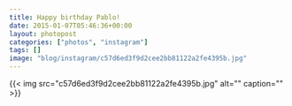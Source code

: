 ```yaml
---
title: Happy birthday Pablo!
date: 2015-01-07T05:46:36+00:00
layout: photopost
categories: ["photos", "instagram"]
tags: []
image: "blog/instagram/c57d6ed3f9d2cee2bb81122a2fe4395b.jpg"
---
```


{{< img src="c57d6ed3f9d2cee2bb81122a2fe4395b.jpg" alt="" caption="" >}}



